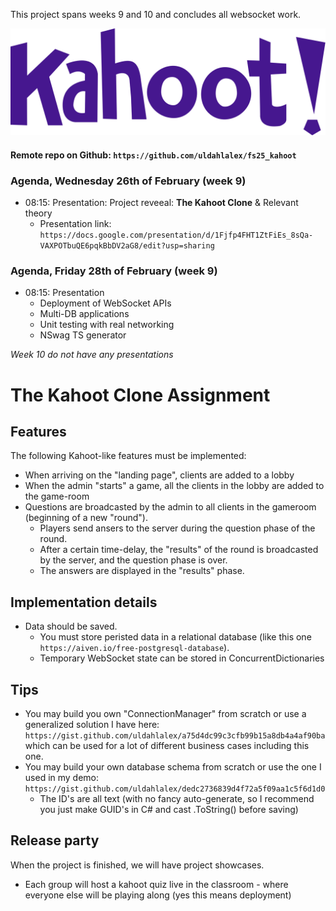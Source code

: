 This project spans weeks 9 and 10 and concludes all websocket work.

![alt text](image-1.png)

#### Remote repo on Github: `https://github.com/uldahlalex/fs25_kahoot` 

### Agenda, Wednesday 26th of February (week 9)
- 08:15: Presentation: Project reveeal: **The Kahoot Clone** & Relevant theory
    - Presentation link: `https://docs.google.com/presentation/d/1Fjfp4FHT1ZtFiEs_8sQa-VAXPOTbuQE6pqkBbDV2aG8/edit?usp=sharing`

### Agenda, Friday 28th of February (week 9)
- 08:15: Presentation
    - Deployment of WebSocket APIs
    - Multi-DB applications
    - Unit testing with real networking
    - NSwag TS generator

*Week 10 do not have any presentations*

# The Kahoot Clone Assignment

## Features

The following Kahoot-like features must be implemented:
- When arriving on the "landing page", clients are added to a lobby
- When the admin "starts" a game, all the clients in the lobby are added to the game-room
- Questions are broadcasted by the admin to all clients in the gameroom (beginning of a new "round").
    - Players send ansers to the server during the question phase of the round.
    - After a certain time-delay, the "results" of the round is broadcasted by the server, and the question phase is over.
    - The answers are displayed in the "results" phase.


## Implementation details

- Data should be saved.
    - You must store peristed data in a relational database (like this one `https://aiven.io/free-postgresql-database`).
    - Temporary WebSocket state can be stored in ConcurrentDictionaries


## Tips

- You may build you own "ConnectionManager" from scratch or use a generalized solution I have here: `https://gist.github.com/uldahlalex/a75d4dc99c3cfb99b15a8db4a4af90ba` which can be used for a lot of different business cases including this one.
- You may build your own database schema from scratch or use the one I used in my demo: `https://gist.github.com/uldahlalex/dedc2736839d4f72a5f09aa1c5f6d1d0`
    - The ID's are all text (with no fancy auto-generate, so I recommend you just make GUID's in C# and cast .ToString() before saving)

## Release party

When the project is finished, we will have project showcases.
- Each group will host a kahoot quiz live in the classroom - where everyone else will be playing along (yes this means deployment)

